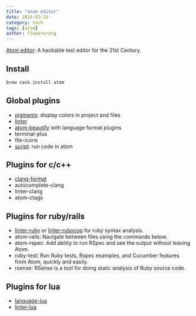 ```yaml
---
title: "atom editor"
date: 2016-03-19
category: tech
tags: [atom]
author: flowerwrong
---
```


[Atom editor](http://atom.io/): A hackable text editor for the 21st Century.

## Install

```bash
brew cask install atom
```

## Global plugins

* [pigments](https://atom.io/packages/pigments): display colors in project and files
* [linter](https://atom.io/packages/linter)
* [atom-beautify](https://atom.io/packages/atom-beautify) with language format plugins
* terminal-plus
* file-icons
* [script](https://atom.io/packages/script): run code in atom

## Plugins for c/c++

* [clang-format](https://atom.io/packages/clang-format)
* autocomplete-clang
* linter-clang
* atom-ctags

## Plugins for ruby/rails

* [linter-ruby](https://atom.io/packages/linter-ruby) or [linter-rubocop](https://atom.io/packages/linter-rubocop) for ruby syntax analysis.
* atom-rails: Navigate between files using the commands below.
* atom-rspec: Add ability to run RSpec and see the output without leaving Atom.
* ruby-test: Run Ruby tests, Rspec examples, and Cucumber features from Atom, quickly and easily.
* rsense: RSense is a tool for doing static analysis of Ruby source code.

## Plugins for lua

* [language-lua](https://atom.io/packages/language-lua)
* [linter-lua](https://atom.io/packages/linter-lua)
